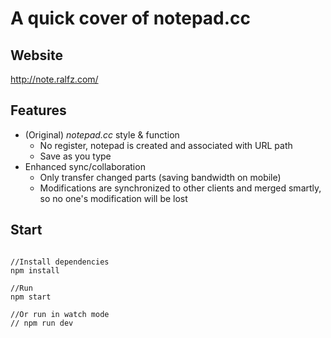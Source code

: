 # A quick cover of notepad.cc

## Website

http://note.ralfz.com/

## Features

- (Original) *notepad.cc* style & function
  + No register, notepad is created and associated with URL path
  + Save as you type
- Enhanced sync/collaboration
  + Only transfer changed parts (saving bandwidth on mobile)
  + Modifications are synchronized to other clients and merged smartly, so no one's modification will be lost

## Start

```shell

//Install dependencies
npm install

//Run
npm start

//Or run in watch mode
// npm run dev

```